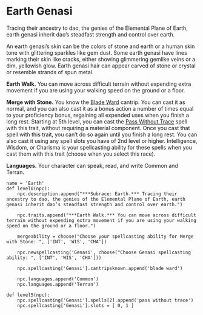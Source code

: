 # Earth Genasi
Tracing their ancestry to dao, the genies of the Elemental Plane of Earth, earth genasi inherit dao’s steadfast strength and control over earth.

An earth genasi’s skin can be the colors of stone and earth or a human skin tone with glittering sparkles like gem dust. Some earth genasi have lines marking their skin like cracks, either showing glimmering gemlike veins or a dim, yellowish glow. Earth genasi hair can appear carved of stone or crystal or resemble strands of spun metal.

**Earth Walk.** You can move across difficult terrain without expending extra movement if you are using your walking speed on the ground or a floor.

**Merge with Stone.** You know the [Blade Ward](../../Magic/Spells/blade-ward.md) cantrip. You can cast it as normal, and you can also cast it as a bonus action a number of times equal to your proficiency bonus, regaining all expended uses when you finish a long rest.
Starting at 5th level, you can cast the [Pass Without Trace](../../Magic/Spells/pass-without-trace.md) spell with this trait, without requiring a material component. Once you cast that spell with this trait, you can’t do so again until you finish a long rest. You can also cast it using any spell slots you have of 2nd level or higher.
Intelligence, Wisdom, or Charisma is your spellcasting ability for these spells when you cast them with this trait (choose when you select this race).

**Languages.** Your character can speak, read, and write Common and Terran.

```
name = 'Earth'
def level0(npc):
    npc.description.append("***Subrace: Earth.*** Tracing their ancestry to dao, the genies of the Elemental Plane of Earth, earth genasi inherit dao’s steadfast strength and control over earth.")

    npc.traits.append("***Earth Walk.*** You can move across difficult terrain without expending extra movement if you are using your walking speed on the ground or a floor.")

    mergeability = choose("Choose your spellcasting ability for Merge with Stone: ", ['INT', 'WIS', 'CHA'])

    npc.newspellcasting('Genasi', choose("Choose Genasi spellcasting ability: ", ['INT', 'WIS', 'CHA']))

    npc.spellcasting['Genasi'].cantripsknown.append('blade ward')

    npc.languages.append('Common')
    npc.languages.append('Terran')

def level5(npc):
    npc.spellcasting['Genasi'].spells[2].append('pass without trace')
    npc.spellcasting['Genasi'].slots = [ 0, 1 ]
```
